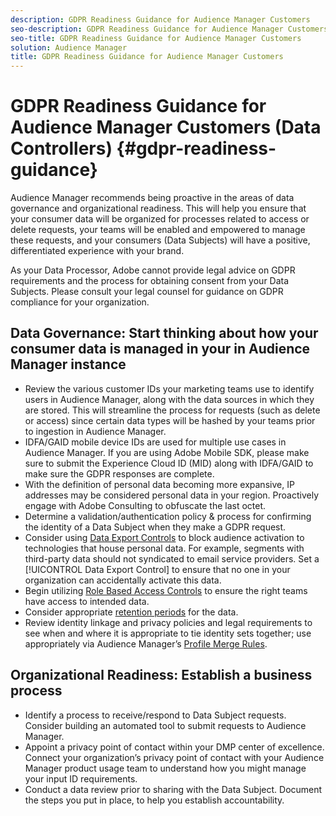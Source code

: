 ```yaml
---
description: GDPR Readiness Guidance for Audience Manager Customers
seo-description: GDPR Readiness Guidance for Audience Manager Customers
seo-title: GDPR Readiness Guidance for Audience Manager Customers
solution: Audience Manager
title: GDPR Readiness Guidance for Audience Manager Customers
---
```


# GDPR Readiness Guidance for Audience Manager Customers (Data Controllers) {#gdpr-readiness-guidance}

Audience Manager recommends being proactive in the areas of data governance and organizational readiness. This will help you ensure that your consumer data will be organized for processes related to access or delete requests, your teams will be enabled and empowered to manage these requests, and your consumers (Data Subjects) will have a positive, differentiated experience with your brand.

As your Data Processor, Adobe cannot provide legal advice on GDPR requirements and the process for obtaining consent from your Data Subjects. Please consult your legal counsel for guidance on GDPR compliance for your organization.

## Data Governance: Start thinking about how your consumer data is managed in your in Audience Manager instance

* Review the various customer IDs your marketing teams use to identify users in Audience Manager, along with the data sources in which they are stored. This will streamline the process for requests (such as delete or access) since certain data types will be hashed by your teams prior to ingestion in Audience Manager.
* IDFA/GAID mobile device IDs are used for multiple use cases in Audience Manager. If you are using Adobe Mobile SDK, please make sure to submit the Experience Cloud ID (MID) along with IDFA/GAID to make sure the GDPR responses are complete.
* With the definition of personal data becoming more expansive, IP addresses may be considered personal data in your region. Proactively engage with Adobe Consulting to obfuscate the last octet.
* Determine a validation/authentication policy & process for confirming the identity of a Data Subject when they make a GDPR request.
* Consider using [Data Export Controls](../../features/data-export-controls.md) to block audience activation to technologies that house personal data. For example, segments with third-party data should not syndicated to email service providers. Set a [!UICONTROL Data Export Control] to ensure that no one in your organization can accidentally activate this data.
* Begin utilizing [Role Based Access Controls](../../features/administration/administration-overview.md) to ensure the right teams have access to intended data.
* Consider appropriate [retention periods](../../faq/faq-privacy.md#data-retention-faq) for the data.
* Review identity linkage and privacy policies and legal requirements to see when and where it is appropriate to tie identity sets together; use appropriately via Audience Manager’s [Profile Merge Rules](../../features/profile-merge-rules/merge-rules-overview.md).

## Organizational Readiness: Establish a business process

* Identify a process to receive/respond to Data Subject requests. Consider building an automated tool to submit requests to Audience Manager.
* Appoint a privacy point of contact within your DMP center of excellence. Connect your organization’s privacy point of contact with your Audience Manager product usage team to understand how you might manage your input ID requirements.
* Conduct a data review prior to sharing with the Data Subject. Document the steps you put in place, to help you establish accountability.
